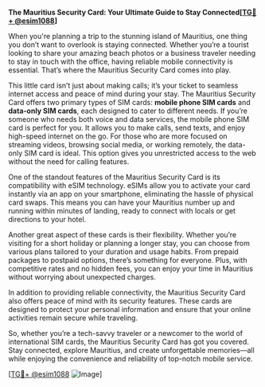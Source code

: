 **The Mauritius Security Card: Your Ultimate Guide to Stay Connected[[TG💪+ @esim1088](https://t.me/s/esim1088)]**

When you're planning a trip to the stunning island of Mauritius, one thing you don’t want to overlook is staying connected. Whether you’re a tourist looking to share your amazing beach photos or a business traveler needing to stay in touch with the office, having reliable mobile connectivity is essential. That’s where the Mauritius Security Card comes into play.

This little card isn’t just about making calls; it’s your ticket to seamless internet access and peace of mind during your stay. The Mauritius Security Card offers two primary types of SIM cards: **mobile phone SIM cards** and **data-only SIM cards**, each designed to cater to different needs. If you’re someone who needs both voice and data services, the mobile phone SIM card is perfect for you. It allows you to make calls, send texts, and enjoy high-speed internet on the go. For those who are more focused on streaming videos, browsing social media, or working remotely, the data-only SIM card is ideal. This option gives you unrestricted access to the web without the need for calling features.

One of the standout features of the Mauritius Security Card is its compatibility with eSIM technology. eSIMs allow you to activate your card instantly via an app on your smartphone, eliminating the hassle of physical card swaps. This means you can have your Mauritius number up and running within minutes of landing, ready to connect with locals or get directions to your hotel.

Another great aspect of these cards is their flexibility. Whether you’re visiting for a short holiday or planning a longer stay, you can choose from various plans tailored to your duration and usage habits. From prepaid packages to postpaid options, there’s something for everyone. Plus, with competitive rates and no hidden fees, you can enjoy your time in Mauritius without worrying about unexpected charges.

In addition to providing reliable connectivity, the Mauritius Security Card also offers peace of mind with its security features. These cards are designed to protect your personal information and ensure that your online activities remain secure while traveling.

So, whether you’re a tech-savvy traveler or a newcomer to the world of international SIM cards, the Mauritius Security Card has got you covered. Stay connected, explore Mauritius, and create unforgettable memories—all while enjoying the convenience and reliability of top-notch mobile service.

[[TG💪+ @esim1088](https://t.me/s/esim1088) ![Image](https://i.postimg.cc/Y0z9fWf4/image.png)]
